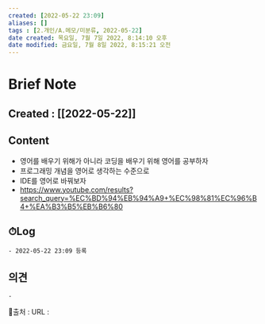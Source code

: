 ```yaml
---
created: [2022-05-22 23:09]
aliases: []
tags : [2.개인/A.메모/미분류, 2022-05-22]
date created: 목요일, 7월 7일 2022, 8:14:10 오후
date modified: 금요일, 7월 8일 2022, 8:15:21 오전
---
```


# Brief Note
## Created : [[2022-05-22]]
## Content
- 영어를 배우기 위해가 아니라 코딩을 배우기 위해 영어를 공부하자
- 프로그래밍 개념을 영어로 생각하는 수준으로
- IDE를 영어로 바꿔보자
- https://www.youtube.com/results?search_query=%EC%BD%94%EB%94%A9+%EC%98%81%EC%96%B4+%EA%B3%B5%EB%B6%80

## ⏱Log
	- 2022-05-22 23:09 등록

## 의견
	-


📙출처 :
URL :